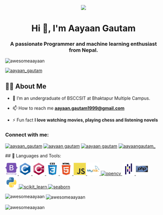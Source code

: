 <p align="center"><img src="https://github.com/awesomeaayaan/naayaagau/blob/main/aayaantemplate.png"/></p>
<h1 align="center">Hi 👋, I'm Aayaan Gautam</h1>
<h3 align="center">A passionate Programmer and machine learning enthusiast from Nepal.</h3>

<p align="left"> <img src="https://komarev.com/ghpvc/?username=naayaagau&label=Profile%20views&color=0e75b6&style=flat" alt="awesomeaayaan" /> </p>
<p align="left"> <a href="https://twitter.com/aayaan_gautam" target="blank"><img src="https://img.shields.io/twitter/follow/aayaan_gautam?logo=twitter&style=for-the-badge" alt="aayaan_gautam" /></a> </p>

## 🙋‍♂️ About Me
- 🔭 I’m an undergraduate of BSCCSIT at Bhaktapur Multiple Campus.
- 📫 How to reach me **aayaan.gautam1999@gmail.com**

- ⚡ Fun fact **I love watching movies, playing chess and listening novels**

<h3 align="left">Connect with me:</h3>
<p align="left">
<a href="https://twitter.com/aayaan_gautam" target="blank"><img align="center" src="https://raw.githubusercontent.com/rahuldkjain/github-profile-readme-generator/master/src/images/icons/Social/twitter.svg" alt="aayaan_gautam" height="30" width="40" /></a>
<a href="https://linkedin.com/in/aayaan gautam" target="blank"><img align="center" src="https://raw.githubusercontent.com/rahuldkjain/github-profile-readme-generator/master/src/images/icons/Social/linked-in-alt.svg" alt="aayaan gautam" height="30" width="40" /></a>
<a href="https://fb.com/aayaan gautam" target="blank"><img align="center" src="https://raw.githubusercontent.com/rahuldkjain/github-profile-readme-generator/master/src/images/icons/Social/facebook.svg" alt="aayaan gautam" height="30" width="40" /></a>
<a href="https://instagram.com/aayaangautam_" target="blank"><img align="center" src="https://raw.githubusercontent.com/rahuldkjain/github-profile-readme-generator/master/src/images/icons/Social/instagram.svg" alt="aayaangautam_" height="30" width="40" /></a>
</p>
## 🚀 Languages and Tools:
<p align="left"> <a href="https://getbootstrap.com" target="_blank" rel="noreferrer"> <img src="https://raw.githubusercontent.com/devicons/devicon/master/icons/bootstrap/bootstrap-plain-wordmark.svg" alt="bootstrap" width="40" height="40"/> </a> <a href="https://www.cprogramming.com/" target="_blank" rel="noreferrer"> <img src="https://raw.githubusercontent.com/devicons/devicon/master/icons/c/c-original.svg" alt="c" width="40" height="40"/> </a> <a href="https://www.w3schools.com/cpp/" target="_blank" rel="noreferrer"> <img src="https://raw.githubusercontent.com/devicons/devicon/master/icons/cplusplus/cplusplus-original.svg" alt="cplusplus" width="40" height="40"/> </a> <a href="https://www.w3schools.com/css/" target="_blank" rel="noreferrer"> <img src="https://raw.githubusercontent.com/devicons/devicon/master/icons/css3/css3-original-wordmark.svg" alt="css3" width="40" height="40"/> </a> <a href="https://www.w3.org/html/" target="_blank" rel="noreferrer"> <img src="https://raw.githubusercontent.com/devicons/devicon/master/icons/html5/html5-original-wordmark.svg" alt="html5" width="40" height="40"/> </a> <a href="https://developer.mozilla.org/en-US/docs/Web/JavaScript" target="_blank" rel="noreferrer"> <img src="https://raw.githubusercontent.com/devicons/devicon/master/icons/javascript/javascript-original.svg" alt="javascript" width="40" height="40"/> </a> <a href="https://www.mysql.com/" target="_blank" rel="noreferrer"> <img src="https://raw.githubusercontent.com/devicons/devicon/master/icons/mysql/mysql-original-wordmark.svg" alt="mysql" width="40" height="40"/> </a> <a href="https://opencv.org/" target="_blank" rel="noreferrer"> <img src="https://www.vectorlogo.zone/logos/opencv/opencv-icon.svg" alt="opencv" width="40" height="40"/> </a> <a href="https://pandas.pydata.org/" target="_blank" rel="noreferrer"> <img src="https://raw.githubusercontent.com/devicons/devicon/2ae2a900d2f041da66e950e4d48052658d850630/icons/pandas/pandas-original.svg" alt="pandas" width="40" height="40"/> </a> <a href="https://www.php.net" target="_blank" rel="noreferrer"> <img src="https://raw.githubusercontent.com/devicons/devicon/master/icons/php/php-original.svg" alt="php" width="40" height="40"/> </a> <a href="https://www.python.org" target="_blank" rel="noreferrer"> <img src="https://raw.githubusercontent.com/devicons/devicon/master/icons/python/python-original.svg" alt="python" width="40" height="40"/> </a> <a href="https://scikit-learn.org/" target="_blank" rel="noreferrer"> <img src="https://upload.wikimedia.org/wikipedia/commons/0/05/Scikit_learn_logo_small.svg" alt="scikit_learn" width="40" height="40"/> </a> <a href="https://seaborn.pydata.org/" target="_blank" rel="noreferrer"> <img src="https://seaborn.pydata.org/_images/logo-mark-lightbg.svg" alt="seaborn" width="40" height="40"/> </a> </p>

<p><img align="left" src="https://github-readme-stats.vercel.app/api/top-langs?username=awesomeaayaan&show_icons=true&locale=en&layout=compact" alt="awesomeaayaan" /></p>

<p>&nbsp;<img align="center" src="https://github-readme-stats.vercel.app/api?username=awesomeaayaan&show_icons=true&locale=en" alt="awesomeaayaan" /></p>

<p><img align="center" src="https://github-readme-streak-stats.herokuapp.com/?user=awesomeaayaan&" alt="awesomeaayaan" /></p>


